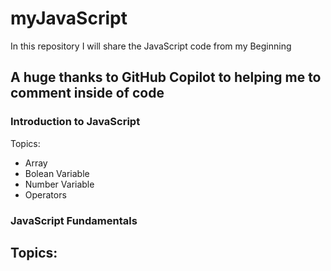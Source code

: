 # myJavaScript
In this repository I will share the JavaScript code from my Beginning
## A huge thanks to GitHub Copilot to helping me to comment inside of code
### Introduction to JavaScript
Topics:
- Array
- Bolean Variable
- Number Variable 
- Operators
### JavaScript Fundamentals
Topics:
-